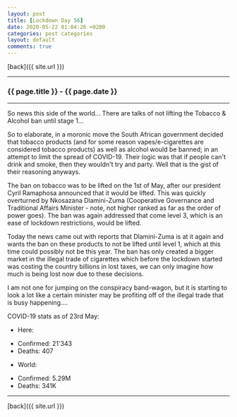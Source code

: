 ```yaml
---
layout: post
title: [Lockdown Day 56]
date: 2020-05-22 01:04:26 +0200
categories: post categories
layout: default
comments: true
---
```

[back]({{ site.url }})

* * *

### {{ page.title }} - {{ page.date }}

* * *

<!--excerpt.start-->
So news this side of the world... There are talks of not lifting the Tobacco & Alcohol ban until stage 1...
<!--excerpt.end-->

So to elaborate, in a moronic move the South African government decided that tobacco products (and for some reason vapes/e-cigarettes are considered tobacco products) as well as alcohol would be banned; in an attempt to limit the spread of COVID-19. Their logic was that if people can't drink and smoke, then they wouldn't try and party. Well that is the gist of their reasoning anyways.

The ban on tobacco was to be lifted on the 1st of May, after our president Cyril Ramaphosa announced that it would be lifted. This was quickly overturned by Nkosazana Dlamini-Zuma (Cooperative Governance and Traditional Affairs Minister - note, not higher ranked as far as the order of power goes). The ban was again addressed that come level 3, which is an ease of lockdown restrictions, would be lifted.

Today the news came out with reports that Dlamini-Zuma is at it again and wants the ban on these products to not be lifted until level 1, which at this time could possibly not be this year. The ban has only created a bigger market in the illegal trade of cigarettes which before the lockdown started was costing the country billions in lost taxes, we can only imagine how much is being lost now due to these decisions.

I am not one for jumping on the conspiracy band-wagon, but it is starting to look a lot like a certain minister may be profiting off of the illegal trade that is busy happening....

COVID-19 stats as of 23rd May:
+ Here:
- Confirmed: 21'343
- Deaths: 407
+ World:
- Confirmed: 5.29M
- Deaths: 341K

* * *

[back]({{ site.url }})
